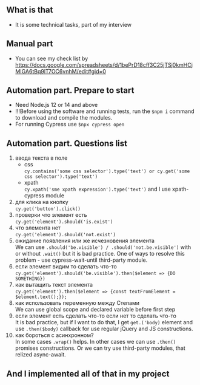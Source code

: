 ## What is that

- It is some technical tasks, part of my interview

## Manual part

- You can see my check list by https://docs.google.com/spreadsheets/d/1bePrD18cff3C25jTSj0kmHCjMIGA6tBq9lT7OC6vnhM/edit#gid=0

## Automation part. Prepare to start

- Need Node.js 12 or 14 and above
- !!!Before using the software and running tests, run the `$npm i` command to download and compile the modules.
- For running Cypress use `$npx cypress open`

## Automation part. Questions list

1. ввода текста в поле
   - css  
      `cy.contains('some css selector').type('text') or cy.get('some css selector').type('text')`
   - xpath  
      `cy.xpath('sme xpath expression').type('text')` and I use xpath-cypress module
2. для клика на кнопку  
   `cy.get('button').click()`
3. проверки что элемент есть  
   `cy.get('element').should('is.exist')`
4. что элемента нет  
   `cy.get('element').should('not.exist')`
5. ожидание появления или же исчезновения элемента  
   We can use `.should('be.visible') / .should('not.be.visible')` with or without `.wait()` but it is bad practice. One of ways to resolve this problem - use cypress-wait-until third-party module.
6. если элемент видим то сделать что-то  
   `cy.get('element').should('be.visible').then($element => {DO SOMETHING})`
7. как вытащить текст элемента  
   `cy.get('element').then($element => {const textFromElement = $element.text();});`
8. как использовать переменную между Степами  
   We can use global scope and declared variable before first step
9. если элемент есть сделать что-то если нет то сделать что-то  
   It is bad practice, but if I want to do that, I get `get.('body)` element and use `.then($body)` callback for use regular jQuery and JS constructions.
10. как бороться с асинхронном?  
    In some cases `.wrap()` helps. In other cases we can use `.then()` promises constructions. Or we can try use third-party modules, that relized async-await.

## And I implemented all of that in my project